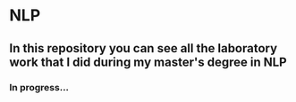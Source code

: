 # NLP
## In this repository you can see all the laboratory work that I did during my master's degree in NLP
### In progress...
